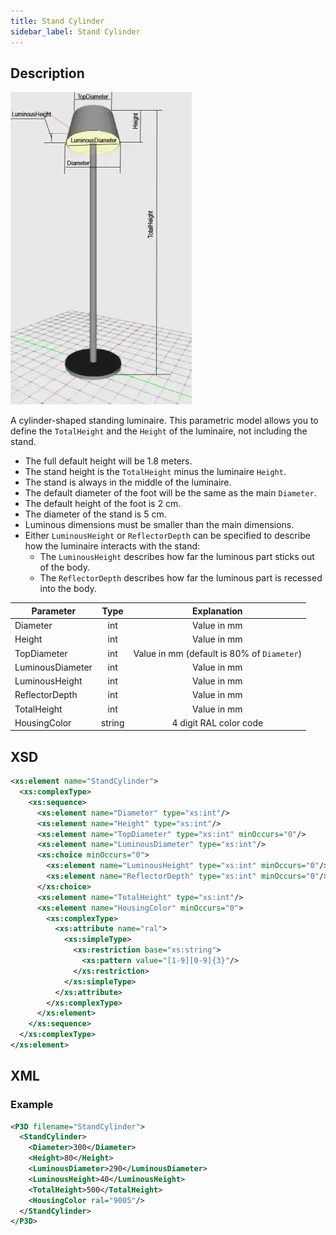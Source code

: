 ```yaml
---
title: Stand Cylinder
sidebar_label: Stand Cylinder
---
```


## Description

![Stand Cylinder Luminaire](/img/docs/geometry/parametric/stand-cylinder.webp)

A cylinder-shaped standing luminaire. This parametric model allows you to define the `TotalHeight` and the `Height` of the luminaire, not including the stand.

- The full default height will be 1.8 meters.
- The stand height is the `TotalHeight` minus the luminaire `Height`.
- The stand is always in the middle of the luminaire.
- The default diameter of the foot will be the same as the main `Diameter`.
- The default height of the foot is 2 cm.
- The diameter of the stand is 5 cm.
- Luminous dimensions must be smaller than the main dimensions.
- Either `LuminousHeight` or `ReflectorDepth` can be specified to describe how the luminaire interacts with the stand:
  - The `LuminousHeight` describes how far the luminous part sticks out of the body.
  - The `ReflectorDepth` describes how far the luminous part is recessed into the body.

| Parameter        | Type    | Explanation                                           |
| ---------------- | :-----: | :---------------------------------------------------: |
| Diameter         | int     | Value in mm                                           |
| Height           | int     | Value in mm                                           |
| TopDiameter      | int     | Value in mm (default is 80% of `Diameter`)            |
| LuminousDiameter | int     | Value in mm                                           |
| LuminousHeight   | int     | Value in mm                                           |
| ReflectorDepth   | int     | Value in mm                                           |
| TotalHeight      | int     | Value in mm                                           |
| HousingColor     | string  | 4 digit RAL color code                                |

## XSD

```xml
<xs:element name="StandCylinder">
  <xs:complexType>
    <xs:sequence>
      <xs:element name="Diameter" type="xs:int"/>
      <xs:element name="Height" type="xs:int"/>
      <xs:element name="TopDiameter" type="xs:int" minOccurs="0"/>
      <xs:element name="LuminousDiameter" type="xs:int"/>
      <xs:choice minOccurs="0">
        <xs:element name="LuminousHeight" type="xs:int" minOccurs="0"/>
        <xs:element name="ReflectorDepth" type="xs:int" minOccurs="0"/>
      </xs:choice>
      <xs:element name="TotalHeight" type="xs:int"/>
      <xs:element name="HousingColor" minOccurs="0">
        <xs:complexType>
          <xs:attribute name="ral">
            <xs:simpleType>
              <xs:restriction base="xs:string">
                <xs:pattern value="[1-9][0-9]{3}"/>
              </xs:restriction>
            </xs:simpleType>
          </xs:attribute>
        </xs:complexType>
      </xs:element>
    </xs:sequence>
  </xs:complexType>
</xs:element>
```

## XML
### Example

```xml
<P3D filename="StandCylinder">
  <StandCylinder>
    <Diameter>300</Diameter>
    <Height>80</Height>
    <LuminousDiameter>290</LuminousDiameter>
    <LuminousHeight>40</LuminousHeight>
    <TotalHeight>500</TotalHeight>
    <HousingColor ral="9005"/> 
  </StandCylinder>
</P3D>
```